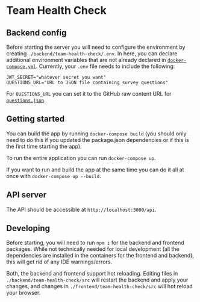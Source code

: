 # Team Health Check

## Backend config

Before starting the server you will need to configure the environment by
creating `./backend/team-health-check/.env`. In here, you can declare additional
environment variables that are not already declared in
[`docker-compose.yml`](./docker-compose.yml). Currently, your `.env` file needs
to include the following:

```dotenv
JWT_SECRET="whatever secret you want"
QUESTIONS_URL="URL to JSON file containing survey questions"
```

For `QUESTIONS_URL` you can set it to the GitHub raw content URL for
[`questions.json`](./questions.json).

## Getting started

You can build the app by running `docker-compose build` (you should only need to
do this if you updated the package.json dependencies or if this is the first
time starting the app).

To run the entire application you can run `docker-compose up`.

If you want to run and build the app at the same time you can do it all at once
with `docker-compose up --build`.

## API server

The API should be accessible at `http://localhost:3000/api`.

## Developing

Before starting, you will need to run `npm i` for the backend and frontend
packages. While not technically needed for local development (all the
dependencies are installed in the containers for the frontend and backend), this
will get rid of any IDE warnings/errors.

Both, the backend and frontend support hot reloading. Editing files in
`./backend/team-health-check/src` will restart the backend and apply your
changes, and changes in `./frontend/team-health-check/src` will hot reload your
browser.
